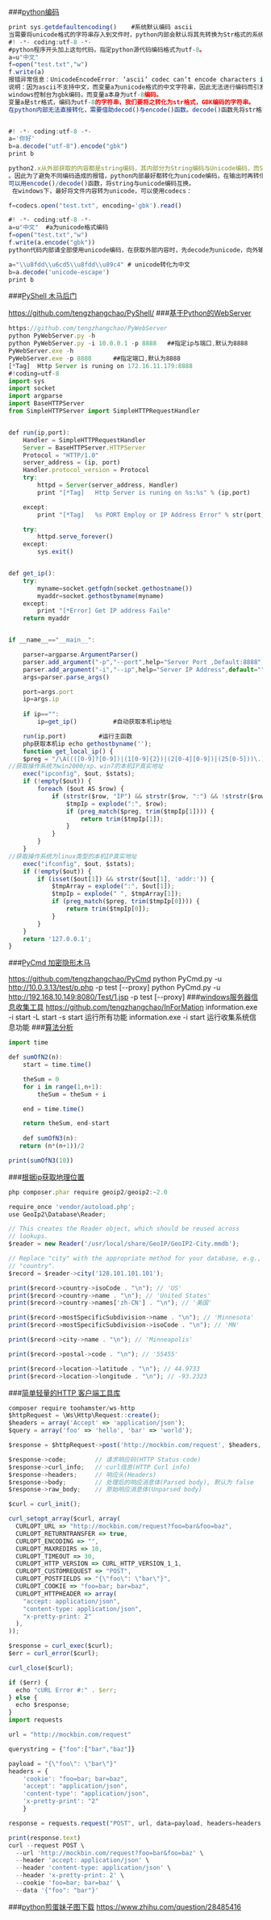 ###[python编码](https://zhuanlan.zhihu.com/p/25272901)
```js
print sys.getdefaultencoding()    #系统默认编码 ascii
当需要将unicode格式的字符串存入到文件时，python内部会默认将其先转换为Str格式的系统编码，然后再执行存入步骤。而在这过程中，容易引发ascii异常。
#! -*- coding:utf-8 -*-
#python程序开头加上这句代码，指定python源代码编码格式为utf-8。
a=u"中文"
f=open("test.txt","w")
f.write(a)
报错异常信息：UnicodeEncodeError: ‘ascii’ codec can’t encode characters in position 0-1……
说明：因为ascii不支持中文，而变量a为unicode格式的中文字符串，因此无法进行编码而引发异常。
windows控制台为gbk编码，而变量a本身为utf-8编码。
变量a是str格式，编码为utf-8的字符串，我们要将之转化为str格式，GBK编码的字符串。
在python内部无法直接转化，需要借助decod()与encode()函数。decode()函数先将str格式的字符串a转化为unicode，再将unicode编码为str格式GBK。


#! -*- coding:utf-8 -*-
a='你好'
b=a.decode("utf-8").encode("gbk")
print b

python2.x从外部获取的内容都是string编码，其内部分为String编码与Unicode编码，而String编码又分为UTF-8，GBK，GB2312等等
。因此为了避免不同编码造成的报错，python内部最好都转化为unicode编码，在输出时再转化为str编码 。
可以用encode()/decode()函数，将string与unicode编码互换。
 在windows下，最好将文件内容转为unicode，可以使用codecs：

f=codecs.open("test.txt", encoding='gbk').read()

#! -*- coding:utf-8 -*-
a=u"中文"  #a为unicode格式编码
f=open("test.txt","w")
f.write(a.encode("gbk"))
python代码内部请全部使用unicode编码，在获取外部内容时，先decode为unicode，向外输出时再encode为Str

a="\\u8fdd\\u6cd5\\u8fdd\\u89c4" # unicode转化为中文
b=a.decode('unicode-escape')
print b
```
###[PyShell 木马后门](http://thief.one/2016/09/05/PyShell-%E6%9C%A8%E9%A9%AC%E5%90%8E%E9%97%A8/)

https://github.com/tengzhangchao/PyShell/
###[基于Python的WebServer](http://thief.one/2016/09/14/%E5%9F%BA%E4%BA%8EPython%E7%9A%84WebServer/)
```js
https://github.com/tengzhangchao/PyWebServer 
python PyWebServer.py -h
python PyWebServer.py -i 10.0.0.1 -p 8888   ##指定ip与端口,默认为8888
PyWebServer.exe -h  
PyWebServer.exe -p 8888      ##指定端口,默认为8888
[*Tag]  Http Server is runing on 172.16.11.179:8888
#!coding=utf-8
import sys
import socket
import argparse
import BaseHTTPServer
from SimpleHTTPServer import SimpleHTTPRequestHandler


def run(ip,port):
	Handler = SimpleHTTPRequestHandler
	Server = BaseHTTPServer.HTTPServer
	Protocol = "HTTP/1.0"	
	server_address = (ip, port)
	Handler.protocol_version = Protocol
	try:
		httpd = Server(server_address, Handler)
		print "[*Tag]	Http Server is runing on %s:%s" % (ip,port)

	except:
		print "[*Tag]	%s PORT Employ or IP Address Error" % str(port)

	try:
		httpd.serve_forever()
	except:
		sys.exit()


def get_ip():
	try:
		myname=socket.getfqdn(socket.gethostname())
		myaddr=socket.gethostbyname(myname)
	except:
		print "[*Error]	Get IP address Faile"
	return myaddr


if __name__=="__main__":

	parser=argparse.ArgumentParser()
	parser.add_argument("-p","--port",help="Server Port ,Default:8888",default=8888,type=int)
	parser.add_argument("-i","--ip",help="Server IP Address",default="")
	args=parser.parse_args()

	port=args.port
	ip=args.ip
	
	if ip=="":
		ip=get_ip()          #自动获取本机ip地址

	run(ip,port)         #运行主函数
	php获取本机ip echo gethostbyname('');
	function get_local_ip() {  
    $preg = "/\A((([0-9]?[0-9])|(1[0-9]{2})|(2[0-4][0-9])|(25[0-5]))\.){3}(([0-9]?[0-9])|(1[0-9]{2})|(2[0-4][0-9])|(25[0-5]))\Z/";  
//获取操作系统为win2000/xp、win7的本机IP真实地址  
    exec("ipconfig", $out, $stats);  
    if (!empty($out)) {  
        foreach ($out AS $row) {  
            if (strstr($row, "IP") && strstr($row, ":") && !strstr($row, "IPv6")) {  
                $tmpIp = explode(":", $row);  
                if (preg_match($preg, trim($tmpIp[1]))) {  
                    return trim($tmpIp[1]);  
                }  
            }  
        }  
    }  
//获取操作系统为linux类型的本机IP真实地址  
    exec("ifconfig", $out, $stats);  
    if (!empty($out)) {  
        if (isset($out[1]) && strstr($out[1], 'addr:')) {  
            $tmpArray = explode(":", $out[1]);  
            $tmpIp = explode(" ", $tmpArray[1]);  
            if (preg_match($preg, trim($tmpIp[0]))) {  
                return trim($tmpIp[0]);  
            }  
        }  
    }  
    return '127.0.0.1';  
}  
```
###[PyCmd 加密隐形木马](http://thief.one/2016/09/18/PyCmd-%E5%8A%A0%E5%AF%86%E9%9A%90%E5%BD%A2%E6%9C%A8%E9%A9%AC/)

https://github.com/tengzhangchao/PyCmd
python PyCmd.py -u http://10.0.3.13/test/p.php -p test [--proxy]
python PyCmd.py -u http://192.168.10.149:8080/Test/1.jsp -p test [--proxy]
###[windows服务器信息收集工具](http://thief.one/2016/09/04/windows%E6%9C%8D%E5%8A%A1%E5%99%A8%E4%BF%A1%E6%81%AF%E6%94%B6%E9%9B%86%E5%B7%A5%E5%85%B7/)
https://github.com/tengzhangchao/InForMation 
information.exe -i start -L start -s start  运行所有功能
information.exe -i start  运行收集系统信息功能
###[算法分析](https://github.com/facert/python-data-structure-cn/tree/master/2.%E7%AE%97%E6%B3%95%E5%88%86%E6%9E%90/2.2.%E4%BB%80%E4%B9%88%E6%98%AF%E7%AE%97%E6%B3%95%E5%88%86%E6%9E%90)
```js
import time

def sumOfN2(n):
    start = time.time()

    theSum = 0
    for i in range(1,n+1):
        theSum = theSum + i

    end = time.time()

    return theSum, end-start
    
    def sumOfN3(n):
   return (n*(n+1))/2

print(sumOfN3(10))
```
###[根据ip获取地理位置](https://github.com/maxmind/GeoIP2-php)
```js
php composer.phar require geoip2/geoip2:~2.0

require_once 'vendor/autoload.php';
use GeoIp2\Database\Reader;

// This creates the Reader object, which should be reused across
// lookups.
$reader = new Reader('/usr/local/share/GeoIP/GeoIP2-City.mmdb');

// Replace "city" with the appropriate method for your database, e.g.,
// "country".
$record = $reader->city('128.101.101.101');

print($record->country->isoCode . "\n"); // 'US'
print($record->country->name . "\n"); // 'United States'
print($record->country->names['zh-CN'] . "\n"); // '美国'

print($record->mostSpecificSubdivision->name . "\n"); // 'Minnesota'
print($record->mostSpecificSubdivision->isoCode . "\n"); // 'MN'

print($record->city->name . "\n"); // 'Minneapolis'

print($record->postal->code . "\n"); // '55455'

print($record->location->latitude . "\n"); // 44.9733
print($record->location->longitude . "\n"); // -93.2323
```
###[简单轻量的HTTP 客户端工具库](https://github.com/toohamster/ws-http/)
```js
composer require toohamster/ws-http
$httpRequest = \Ws\Http\Request::create();
$headers = array('Accept' => 'application/json');
$query = array('foo' => 'hello', 'bar' => 'world');

$response = $httpRequest->post('http://mockbin.com/request', $headers, $query);

$response->code;        // 请求响应码(HTTP Status code)
$response->curl_info;   // curl信息(HTTP Curl info)
$response->headers;     // 响应头(Headers)
$response->body;        // 处理后的响应消息体(Parsed body), 默认为 false
$response->raw_body;    // 原始响应消息体(Unparsed body)

$curl = curl_init();

curl_setopt_array($curl, array(
  CURLOPT_URL => "http://mockbin.com/request?foo=bar&foo=baz",
  CURLOPT_RETURNTRANSFER => true,
  CURLOPT_ENCODING => "",
  CURLOPT_MAXREDIRS => 10,
  CURLOPT_TIMEOUT => 30,
  CURLOPT_HTTP_VERSION => CURL_HTTP_VERSION_1_1,
  CURLOPT_CUSTOMREQUEST => "POST",
  CURLOPT_POSTFIELDS => "{\"foo\": \"bar\"}",
  CURLOPT_COOKIE => "foo=bar; bar=baz",
  CURLOPT_HTTPHEADER => array(
    "accept: application/json",
    "content-type: application/json",
    "x-pretty-print: 2"
  ),
));

$response = curl_exec($curl);
$err = curl_error($curl);

curl_close($curl);

if ($err) {
  echo "cURL Error #:" . $err;
} else {
  echo $response;
}
import requests

url = "http://mockbin.com/request"

querystring = {"foo":["bar","baz"]}

payload = "{\"foo\": \"bar\"}"
headers = {
    'cookie': "foo=bar; bar=baz",
    'accept': "application/json",
    'content-type': "application/json",
    'x-pretty-print': "2"
    }

response = requests.request("POST", url, data=payload, headers=headers, params=querystring)

print(response.text)
curl --request POST \
  --url 'http://mockbin.com/request?foo=bar&foo=baz' \
  --header 'accept: application/json' \
  --header 'content-type: application/json' \
  --header 'x-pretty-print: 2' \
  --cookie 'foo=bar; bar=baz' \
  --data '{"foo": "bar"}'
```
###[python煎蛋妹子图下载](https://github.com/picasso250/jiandan)
https://www.zhihu.com/question/28485416 
